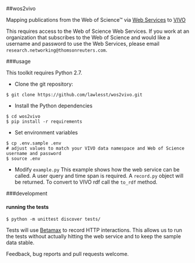 ##wos2vivo

Mapping publications from the Web of Science™ via [Web Services](http://ipscience-help.thomsonreuters.com/wosWebServicesLite/WebServicesLiteOverviewGroup/Introduction.html) to [VIVO](http://vivoweb.org)

This requires access to the Web of Science Web Services. If you work at an organization
that subscribes to the Web of Science and would like a username and password to use the
Web Services, please email `research.networking@thomsonreuters.com`.


###usage

This toolkit requires Python 2.7.

* Clone the git repository:

```
$ git clone https://github.com/lawlesst/wos2vivo.git
```

* Install the Python dependencies
```
$ cd wos2vivo
$ pip install -r requirements
```

* Set environment variables
```
$ cp .env.sample .env
# adjust values to match your VIVO data namespace and Web of Science username and password
$ source .env
```

* Modify `example.py`
This example shows how the web service can be called. A user query and time span is required.
A `record.py` object will be returned. To convert to VIVO rdf call the `to_rdf` method.

###development

#### running the tests
```
$ python -m unittest discover tests/
```

Tests will use [Betamax](http://betamax.readthedocs.org/en/latest/configuring.html) to record
HTTP interactions. This allows us to run the tests without actually hitting the web service and
to keep the sample data stable.

Feedback, bug reports and pull requests welcome.